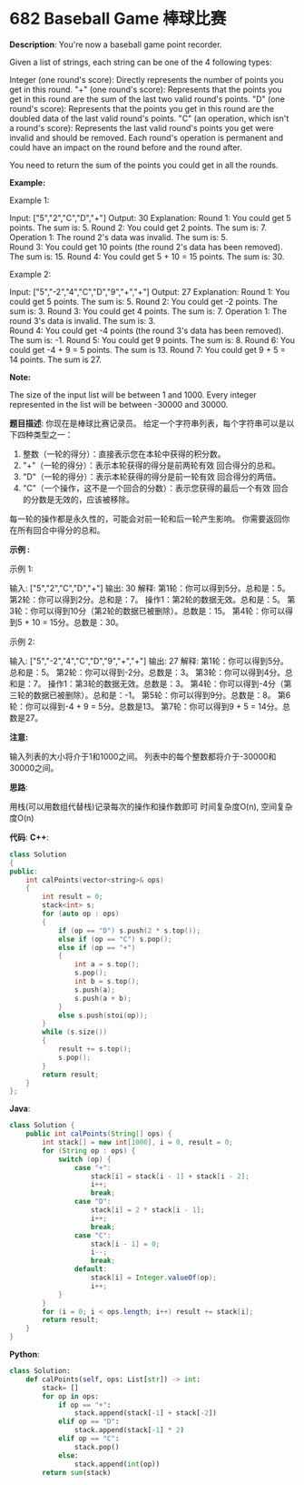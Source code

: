 # 682 Baseball Game 棒球比赛

__Description__:
You're now a baseball game point recorder.

Given a list of strings, each string can be one of the 4 following types:

Integer (one round's score): Directly represents the number of points you get in this round.
"+" (one round's score): Represents that the points you get in this round are the sum of the last two valid round's points.
"D" (one round's score): Represents that the points you get in this round are the doubled data of the last valid round's points.
"C" (an operation, which isn't a round's score): Represents the last valid round's points you get were invalid and should be removed.
Each round's operation is permanent and could have an impact on the round before and the round after.

You need to return the sum of the points you could get in all the rounds.

__Example:__

Example 1:

Input: ["5","2","C","D","+"]
Output: 30
Explanation:
Round 1: You could get 5 points. The sum is: 5.
Round 2: You could get 2 points. The sum is: 7.
Operation 1: The round 2's data was invalid. The sum is: 5.  
Round 3: You could get 10 points (the round 2's data has been removed). The sum is: 15.
Round 4: You could get 5 + 10 = 15 points. The sum is: 30.

Example 2:

Input: ["5","-2","4","C","D","9","+","+"]
Output: 27
Explanation:
Round 1: You could get 5 points. The sum is: 5.
Round 2: You could get -2 points. The sum is: 3.
Round 3: You could get 4 points. The sum is: 7.
Operation 1: The round 3's data is invalid. The sum is: 3.  
Round 4: You could get -4 points (the round 3's data has been removed). The sum is: -1.
Round 5: You could get 9 points. The sum is: 8.
Round 6: You could get -4 + 9 = 5 points. The sum is 13.
Round 7: You could get 9 + 5 = 14 points. The sum is 27.

__Note:__

The size of the input list will be between 1 and 1000.
Every integer represented in the list will be between -30000 and 30000.

__题目描述__:
你现在是棒球比赛记录员。
给定一个字符串列表，每个字符串可以是以下四种类型之一：

1. 整数（一轮的得分）：直接表示您在本轮中获得的积分数。
2. "+"（一轮的得分）：表示本轮获得的得分是前两轮有效 回合得分的总和。
3. "D"（一轮的得分）：表示本轮获得的得分是前一轮有效 回合得分的两倍。
4. "C"（一个操作，这不是一个回合的分数）：表示您获得的最后一个有效 回合的分数是无效的，应该被移除。

每一轮的操作都是永久性的，可能会对前一轮和后一轮产生影响。
你需要返回你在所有回合中得分的总和。

__示例 :__

示例 1:

输入: ["5","2","C","D","+"]
输出: 30
解释:
第1轮：你可以得到5分。总和是：5。
第2轮：你可以得到2分。总和是：7。
操作1：第2轮的数据无效。总和是：5。
第3轮：你可以得到10分（第2轮的数据已被删除）。总数是：15。
第4轮：你可以得到5 + 10 = 15分。总数是：30。

示例 2:

输入: ["5","-2","4","C","D","9","+","+"]
输出: 27
解释:
第1轮：你可以得到5分。总和是：5。
第2轮：你可以得到-2分。总数是：3。
第3轮：你可以得到4分。总和是：7。
操作1：第3轮的数据无效。总数是：3。
第4轮：你可以得到-4分（第三轮的数据已被删除）。总和是：-1。
第5轮：你可以得到9分。总数是：8。
第6轮：你可以得到-4 + 9 = 5分。总数是13。
第7轮：你可以得到9 + 5 = 14分。总数是27。

__注意:__

输入列表的大小将介于1和1000之间。
列表中的每个整数都将介于-30000和30000之间。

__思路__:

用栈(可以用数组代替栈)记录每次的操作和操作数即可
时间复杂度O(n), 空间复杂度O(n)

__代码__:
__C++__:

```C++
class Solution 
{
public:
    int calPoints(vector<string>& ops) 
    {
        int result = 0;
        stack<int> s;
        for (auto op : ops) 
        {
            if (op == "D") s.push(2 * s.top());
            else if (op == "C") s.pop();
            else if (op == "+") 
            {
                int a = s.top();
                s.pop();
                int b = s.top();
                s.push(a);
                s.push(a + b);
            } 
            else s.push(stoi(op));
        }
        while (s.size()) 
        {
            result += s.top();
            s.pop();
        }
        return result;
    }
};
```

__Java__:

```Java
class Solution {
    public int calPoints(String[] ops) {
        int stack[] = new int[1000], i = 0, result = 0;
        for (String op : ops) {
            switch (op) {
                case "+":
                    stack[i] = stack[i - 1] + stack[i - 2];
                    i++;
                    break;
                case "D":
                    stack[i] = 2 * stack[i - 1];
                    i++;
                    break;
                case "C":
                    stack[i - 1] = 0;
                    i--;
                    break;
                default:
                    stack[i] = Integer.valueOf(op);
                    i++;
            }
        }
        for (i = 0; i < ops.length; i++) result += stack[i];
        return result;
    }
}
```

__Python__:

```Python
class Solution:
    def calPoints(self, ops: List[str]) -> int:
        stack= []
        for op in ops:
            if op == "+":
                stack.append(stack[-1] + stack[-2])
            elif op == "D":
                stack.append(stack[-1] * 2)
            elif op == "C":
                stack.pop()
            else:
                stack.append(int(op))
        return sum(stack)
```
